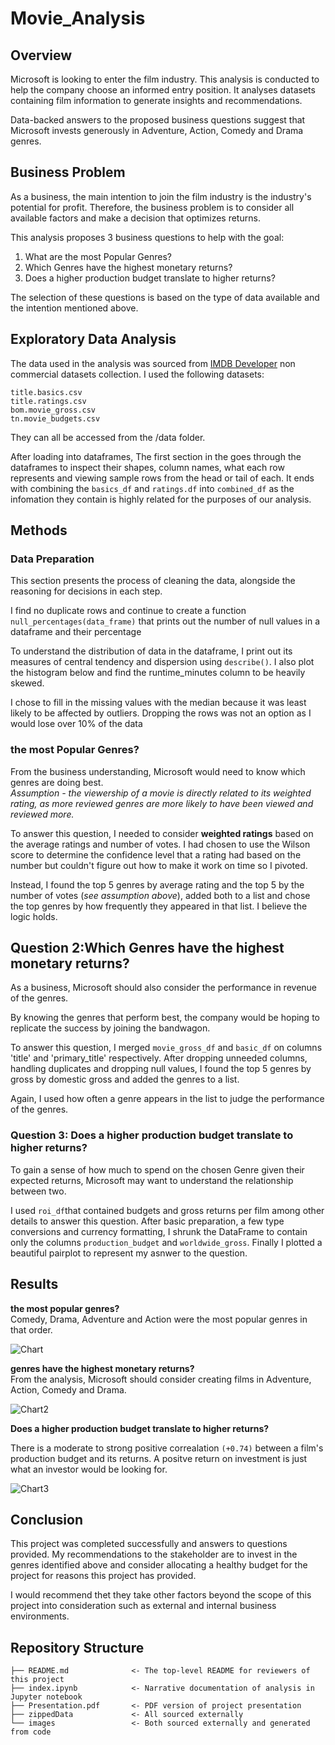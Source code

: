 # Movie_Analysis







## Overview
Microsoft is looking to enter the film industry. This analysis is conducted to help the company choose an informed entry position. It analyses datasets containing film information to generate insights and recommendations. 

Data-backed answers to the proposed business questions suggest that Microsoft invests generously in Adventure, Action, Comedy and Drama genres.



## Business Problem
As a business, the main intention to join the film industry is the industry's potential for profit. Therefore, the business problem is to consider all available factors and make a decision that optimizes returns. 

This analysis proposes 3 business questions to help with the goal:
1. What are the most Popular Genres? 
2. Which Genres have the highest monetary returns?
3. Does a higher production budget translate to higher returns?

The selection of these questions is based on the type of data available and the intention mentioned above. 


## Exploratory Data Analysis
The data used in the analysis was sourced from [IMDB Developer](https://developer.imdb.com/non-commercial-datasets/) non commercial datasets collection. I used the following datasets:

 ```
title.basics.csv
title.ratings.csv
bom.movie_gross.csv
tn.movie_budgets.csv
```
They can all be accessed from the /data folder.


After loading into dataframes, The first section in the goes through the dataframes to inspect their shapes, column names, what each row represents and viewing sample rows from the head or tail of each. It ends with combining the `basics_df` and `ratings.df` into `combined_df` as the infomation they contain is highly related for the purposes of our analysis.

## Methods

### Data Preparation
This section presents the process of cleaning the data, alongside the reasoning for decisions in each step.


I find no duplicate rows and continue to create a function `null_percentages(data_frame)` that prints out the number of null values in a dataframe and their percentage 

To understand the distribution of data in the dataframe, I print out its measures of central tendency and dispersion using `describe()`. I also plot the histogram below and find the runtime_minutes column to be heavily skewed.

I chose to fill in the missing values with the median because it was least likely to be affected by outliers. Dropping the rows was not an option as I would lose over 10% of the data


### the most Popular Genres? 
From the business understanding, Microsoft would need to know which genres are doing best.\
*Assumption - the viewership of a movie is directly related to its weighted rating, as more reviewed genres are more likely to have been viewed and reviewed more.*

To answer this question, I needed to consider **weighted ratings** based on the average ratings and number of votes. I had chosen to use the Wilson score to determine the confidence level that a rating had based on the number but couldn't figure out how to make it work on time so I pivoted.

Instead, I found the top 5 genres by average rating and the top 5 by the number of votes (*see assumption above*), added both to a list and chose the top genres by how frequently they appeared in that list. I believe the logic holds.

## Question 2:Which Genres have the highest monetary returns?
As a business, Microsoft should also consider the performance in revenue of the genres.

By knowing the genres that perform best, the company would be hoping to replicate the success by joining the bandwagon.

To answer this question, I merged `movie_gross_df` and `basic_df` on columns 'title' and 'primary_title' respectively. After dropping unneeded columns, handling duplicates and dropping null values, I found the top 5 genres by gross by domestic gross and added the genres to a list.

Again, I used how often a genre appears in the list to judge the performance of the genres. 

### Question 3: Does a higher production budget translate to higher returns?

To gain a sense of how much to spend on the chosen Genre given their expected returns, Microsoft may want to understand the relationship between two.

I used `roi_df`that contained budgets and gross returns per film among other details  to answer this question. After basic preparation, a few type conversions and currency formatting, I shrunk the DataFrame to contain only the columns `production_budget` and `worldwide_gross`. Finally I plotted a beautiful pairplot to represent my asnwer to the question. 

## Results
**the most popular genres?**\
Comedy, Drama, Adventure and Action were the most popular genres in that order.

![Chart](images/question_1.jpg)

**genres have the highest monetary returns?**\
From the analysis, Microsoft should consider creating films in Adventure, Action, Comedy and Drama.

![Chart2](images/question_2.jpg)

**Does a higher production budget translate to higher returns?**

There is a moderate to strong positive correalation `(+0.74)` between a film's production budget and its returns. A positve return on investment is just what an investor would be looking for.

![Chart3](images/question_3.png)


## Conclusion

This project was completed successfully and answers to questions provided. My recommendations to the stakeholder are to invest in the genres identified above and consider allocating a healthy budget for the project for reasons this project has provided. 

I would recommend thet they take other factors beyond the scope of this project into consideration such as external and internal business environments.

## Repository Structure



```
├── README.md              <- The top-level README for reviewers of this project
├── index.ipynb            <- Narrative documentation of analysis in Jupyter notebook
├── Presentation.pdf       <- PDF version of project presentation
├── zippedData             <- All sourced externally
└── images                 <- Both sourced externally and generated from code
```
